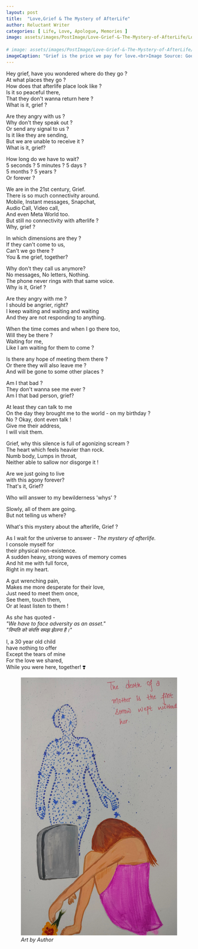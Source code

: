 ```yaml
---
layout: post
title:  "Love,Grief & The Mystery of AfterLife"
author: Reluctant Writer
categories: [ Life, Love, Apologue, Memories ]
image: assets/images/PostImage/Love-Grief-&-The-Mystery-of-AfterLife/Love-Grief-&-The-Mystery-of-AfterLife.jpg

# image: assets/images/PostImage/Love-Grief-&-The-Mystery-of-AfterLife/A.jpg
imageCaption: "Grief is the price we pay for love.<br>Image Source: Google"
---
```


Hey grief, have you wondered where do they go ? <br>
At what places they go ? <br>
How does that afterlife place look like ? <br>
Is it so peaceful there, <br>
That they don't wanna return here ? <br>
What is it, grief ? 

Are they angry with us ? <br>
Why don't they speak out ? <br>
Or send any signal to us ? <br>
Is it like they are sending, <br>
But we are unable to receive it ? <br>
What is it, grief? 

How long do we have to wait? <br>
5 seconds ? 5 minutes ? 5 days ? <br>
5 months ? 5 years ? <br>
Or forever ? 

We are in the 21st century, Grief. <br>
There is so much connectivity around. <br>
Mobile, Instant messages, Snapchat, <br>
Audio Call, Video call,  <br>
And even Meta World too. <br>
But still no connectivity with afterlife ? <br>
Why, grief ?

In which dimensions are they ? <br>
If they can't come to us, <br>
Can't we go there ? <br>
You & me grief, together? 

Why don't they call us anymore? <br>
No messages, No letters, Nothing. <br>
The phone never rings with that same voice. <br>
Why is it, Grief ?

Are they angry with me ? <br>
I should be angrier, right?  <br>
I keep waiting and waiting and waiting <br> 
And they are not responding to anything.  

When the time comes and when I go there too,<br>
Will they be there ? <br>
Waiting for me,  <br>
Like I am waiting for them to come ?

Is there any hope of meeting them there ?  <br>
Or there they will also leave me ? <br>
And will be gone to some other places ?

Am I that bad ? <br>
They don't wanna see me ever ? <br>
Am I that bad person, grief? 

At least they can talk to me  <br>
On the day they brought me to the world - on my birthday ? <br>
No ? Okay, dont even talk ! <br>
Give me their address, <br>
I will visit them.

Grief, why this silence is full of agonizing scream ? <br>
The heart which feels heavier than rock. <br>
Numb body, Lumps in throat, <br>
Neither able to sallow nor disgorge it ! 

Are we just going to live  <br>
with this agony forever? <br>
That's it, Grief?  <br>

Who will answer to my bewilderness 'whys' ?

Slowly, all of them are going. <br>
But not telling us where? 

What's this mystery about the afterlife, Grief ? <br>


As I wait for the universe to answer - <i>The mystery of afterlife. </i>  <br>
I console myself for  <br>
their physical non-existence. <br>
A sudden heavy, strong waves of memory comes <br>
And hit me with full force, <br>
Right in my heart.

A gut wrenching pain,  <br>
Makes me more desperate for their love, <br>
Just need to meet them once, <br>
See them, touch them,  <br>
Or at least listen to them ! 


<!-- As my mother has quoted -->
As <i> she </i> has quoted -  <br> <rw-custom-highlight-text>
<i>"We have to face adversity as an asset." <br> 
"विप्पति को संपत्ति समझ झेलना है।" </i> </rw-custom-highlight-text>

I, a 30 year old child <br>
have nothing to offer  <br>
Except the tears of mine <br>
For the love we shared, <br>
While you were here, together! ❣️

<!-- But as the saying goes -  <br> -->
<figure>
<img src="../assets/images/PostImage/Love-Grief-&-The-Mystery-of-AfterLife/A.jpg" width="500" height="700">
<figcaption><i>Art by Author</i> </figcaption>
<figure>

